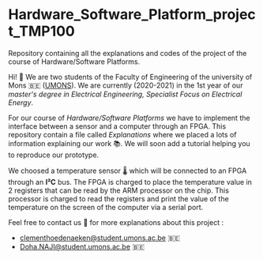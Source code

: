# Hardware_Software_Platform_project_TMP100
Repository containing all the explanations and codes of the project of the course of Hardware/Software Platforms. 

Hi! 👋
We are two students of the Faculty of Engineering of the university of Mons 🇧🇪 ([UMONS](https://web.umons.ac.be/en/)). We are currently (2020-2021) in the 1st year of our  *master's degree in Electrical Engineering, Specialist Focus on Electrical Energy*. 



For our course of *Hardware/Software Platforms* we have to implement the interface between a sensor and a computer through an FPGA. This repository contain a file called *Explanations* where we placed a lots of information explaining our work 📚. We will soon add a tutorial helping you to reproduce our prototype. 

We choosed a temperature sensor 🌡️ which will be connected to an FPGA through an **I²C** bus. The FPGA is charged to place the temperature value in 2 registers that can be read by the ARM processor on the chip. This processor is charged to read the registers and print the value of the temperature on the screen of the computer via a serial port. 

Feel free to contact us 📧 for more explanations about this project :
*  clementhoedenaeken@student.umons.ac.be  🇧🇪
*  Doha.NAJI@student.umons.ac.be 🇧🇪
